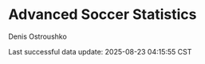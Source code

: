 # Advanced Soccer Statistics
Denis Ostroushko

<!-- gfm -->

Last successful data update: 2025-08-23 04:15:55 CST

